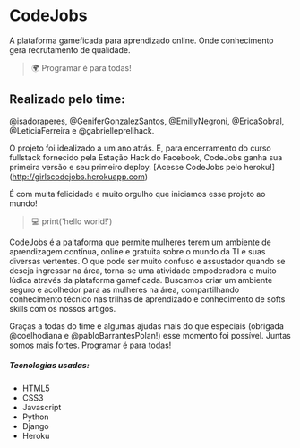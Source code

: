 # CodeJobs
A plataforma gameficada para aprendizado online. Onde conhecimento gera recrutamento de qualidade. 
> 🌍 Programar é para todas!

## Realizado pelo time:
@isadoraperes, @GeniferGonzalezSantos, @EmillyNegroni, @EricaSobral, @LeticiaFerreira e @gabrielleprelihack.

O projeto foi idealizado a um ano atrás. E, para encerramento do curso fullstack fornecido pela Estação Hack do Facebook, CodeJobs ganha sua primeira versão e seu primeiro deploy. [Acesse CodeJobs pelo heroku!] (http://girlscodejobs.herokuapp.com)

É com muita felicidade e muito orgulho que iniciamos esse projeto ao mundo!
> 💻 print('hello world!')

CodeJobs é a paltaforma que permite mulheres terem um ambiente de aprendizagem contínua, online e gratuita sobre o mundo da TI e suas diversas vertentes. 
O que pode ser muito confuso e assustador quando se deseja ingressar na área, torna-se uma atividade empoderadora e muito lúdica através da plataforma gameficada.
Buscamos criar um ambiente seguro e acolhedor para as mulheres na área, compartilhando conhecimento técnico nas trilhas de aprendizado e conhecimento de softs skills com os nossos artigos.

Graças a todas do time e algumas ajudas mais do que especiais (obrigada @coelhodiana e @pabloBarrantesPolan!) esse momento foi possível. Juntas somos mais fortes. Programar é para todas!

##### Tecnologias usadas:
   - HTML5
   - CSS3
   - Javascript
   - Python
   - Django
   - Heroku
